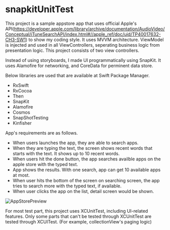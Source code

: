 # snapkitUnitTest

This project is a sample appstore app that uses official Apple's API(https://developer.apple.com/library/archive/documentation/AudioVideo/Conceptual/iTuneSearchAPI/index.html#//apple_ref/doc/uid/TP40017632-CH3-SW1) to show my coding style.
It uses MVVM architecture. ViewModel is injected and used in all ViewControllers, seperating business logic from presentation logic. This project consists of two view controllers.

Instead of using storyboards, I made UI programmatically using SnapKit.
It uses Alamofire for networking, and CoreData for perminent data store.

Below libraries are used that are available at Swift Package Manager.
- RxSwift
- RxCocoa
- Then
- SnapKit
- Alamofire
- Cosmos
- SnapShotTesting
- Kinfisher

App's requirements are as follows.
- When users launches the app, they are able to search apps.
- When they are typing the text, the screen shows recent words that starts with the text. It shows up to 10 recent words.
- When users hit the done button, the app searches availble apps on the apple store with the typed text.
- App shows the results. With one search, app can get 10 available apps at most.
- When user hits the bottom of the screen on searching screen, the app tries to search more with the typed text, if available.
- When user clicks the app on the list, detail screen would be shown.

  
![AppStorePreview](https://github.com/arrrpark/snapkitUnitTest/assets/69378425/bf918147-b701-4776-a5f4-dd2f819fa899)



For most test part, this project uses XCUnitTest, including UI-related features.
Only some parts that can't be tested through XCUnitTest are tested through XCUITest. (For example, collectionView's paging logic)
